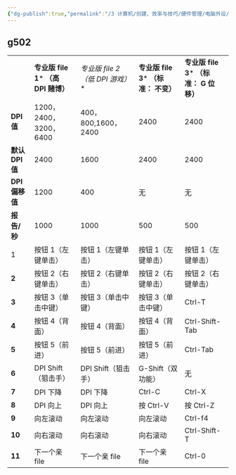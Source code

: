 ```yaml
---
{"dg-publish":true,"permalink":"/3 计算机/创建、效率与技巧/硬件管理/电脑外设/鼠标/","title":"鼠标"}
---
```


## g502

|   |   |   |   |   |
|---|---|---|---|---|
||**专业版 file 1*** **（高 DPI** **赌博）**|**专业版 file 2*（低 DPI 游戏）**|**专业版 file 3*** **（标准：** **不变）**|**专业版 file 3*** **（标准：** **G 位移）**|
|**DPI 值**|1200，2400，3200，6400|400，800,1600，2400|2400|2400|
|**默认 DPI 值**|2400|1600|2400|2400|
|**DPI 偏移值**|1200|400|无|无|
|**报告/秒**|1000|1000|500|500|
|1|按钮 1（左键单击）|按钮 1（左键单击）|按钮 1（左键单击）|按钮 1（左键单击）|
|**2**|按钮 2（右键单击）|按钮 2（右键单击）|按钮 2（右键单击）|按钮 2（右键单击）|
|**3**|按钮 3（单击中键）|按钮 3（单击中键）|按钮 3（单击中键）|Ctrl-T|
|**4**|按钮 4（背面）|按钮 4（背面）|按钮 4（背面）|Ctrl-Shift-Tab|
|**5**|按钮 5（前进）|按钮 5（前进）|按钮 5（前进）|Ctrl-Tab|
|**6**|DPI Shift（狙击手）|DPI Shift（狙击手）|G-Shift（双功能）|无|
|**7**|DPI 下降|DPI 下降|Ctrl-C|Ctrl-X|
|**8**|DPI 向上|DPI 向上|按 Ctrl-V|按 Ctrl-Z|
|**9**|向左滚动|向左滚动|向左滚动|Ctrl-f4|
|**10**|向右滚动|向右滚动|向右滚动|Ctrl-Shift-T|
|**11**|下一个亲 file|下一个亲 file|下一个亲 file|Ctrl-0|